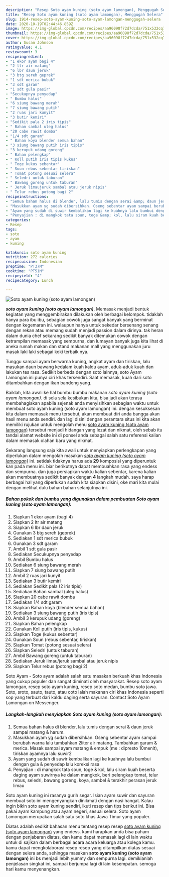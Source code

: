 ```yaml
---
description: "Resep Soto ayam kuning (soto ayam lamongan), Menggugah Selera"
title: "Resep Soto ayam kuning (soto ayam lamongan), Menggugah Selera"
slug: 1914-resep-soto-ayam-kuning-soto-ayam-lamongan-menggugah-selera
date: 2020-10-19T02:44:46.859Z
image: https://img-global.cpcdn.com/recipes/aa96098f72d7dcda/751x532cq70/soto-ayam-kuning-soto-ayam-lamongan-foto-resep-utama.jpg
thumbnail: https://img-global.cpcdn.com/recipes/aa96098f72d7dcda/751x532cq70/soto-ayam-kuning-soto-ayam-lamongan-foto-resep-utama.jpg
cover: https://img-global.cpcdn.com/recipes/aa96098f72d7dcda/751x532cq70/soto-ayam-kuning-soto-ayam-lamongan-foto-resep-utama.jpg
author: Susan Johnson
ratingvalue: 4.1
reviewcount: 3
recipeingredient:
- "1 ekor ayam bagi 4"
- "2 ltr air matang"
- "6 lbr daun jeruk"
- "3 btg sereh geprek"
- "1 sdt merica bubuk"
- "3 sdt garam"
- "1 sdt gula pasir"
- "Secukupnya penyedap"
- " Bumbu halus"
- "6 siung bawang merah"
- "7 siung bawang putih"
- "2 ruas jari kunyit"
- "3 butir kemiri"
- "Sedikit pala 2 iris tipis"
- " Bahan sambal uleg halus"
- "20 cabe rawit domba"
- "1/4 sdt garam"
- " Bahan koya blender semua bahan"
- "3 siung bawang putih iris tipis"
- "3 kerupuk udang goreng"
- " Bahan pelengkap"
- " Koll putih iris tipis kukus"
- " Toge kukus sebentar"
- " Soun rebus sebentar tiriskan"
- " Tomat potong sesuai selera"
- " Seledri untuk taburan"
- " Bawang goreng untuk taburan"
- " Jeruk limaujeruk sambal atau jeruk nipis"
- " Telur rebus potong bagi 2"
recipeinstructions:
- "Semua bahan halus di blender, lalu tumis dengan serai &amp; daun jeruk sampai matang &amp; harum."
- "Masukkan ayam yg sudah dibersihkan. Oseng sebentar ayam sampai berubah warna lalu tambahkan 2liter air matang. Tambahkan garam &amp; merica. Masak sampai ayam matang &amp; empuk (me : dipresto 10menit), tiriskan ayamnya lalu suwir2"
- "Ayam yang sudah di suwir kembalikan lagi ke kuahnya lalu bumbui dengan gula &amp; penyedap lalu koreksi rasa"
- "Penyajian : di mangkok tata soun, toge &amp; kol, lalu siram kuah beserta daging ayam suwirnya ke dalam mangkok, beri pelengkap tomat, telur rebus, seledri, bawang goreng, koya, sambel &amp; terakhir perasan jeruk limau"
categories:
- Resep
tags:
- soto
- ayam
- kuning

katakunci: soto ayam kuning 
nutrition: 272 calories
recipecuisine: Indonesian
preptime: "PT37M"
cooktime: "PT51M"
recipeyield: "4"
recipecategory: Lunch

---
```



![Soto ayam kuning (soto ayam lamongan)](https://img-global.cpcdn.com/recipes/aa96098f72d7dcda/751x532cq70/soto-ayam-kuning-soto-ayam-lamongan-foto-resep-utama.jpg)

<b><i>soto ayam kuning (soto ayam lamongan)</i></b>, Memasak menjadi bentuk kegiatan yang menggembirakan dilakukan oleh berbagai kelompok. tidaklah hanya para ibu ibu, sebagian cowok juga sangat banyak yang berminat dengan kegemaran ini. walaupun hanya untuk sekedar bersenang senang dengan rekan atau memang sudah menjadi passion dalam dirinya. tak heran dalam dunia chef sekarang sedikit banyak ditemukan cowok dengan ketrampilan memasak yang sempurna, dan lumayan banyak juga kita lihat di aneka rumah makan dan stand makanan mall yang menggunakan juru masak laki laki sebagai koki terbaik nya.

Tunggu sampai ayam berwarna kuning, angkat ayam dan tiriskan, lalu masukan daun bawang kedalam kuah kaldu ayam, aduk-aduk kuah dan lakukan tes rasa. Sedikit berbeda dengan soto lainnya, soto Ayam Lamongan ini punya ciri khas tersendiri. Saat memasak, kuah dari soto ditambahkan dengan ikan bandeng yang.

Baiklah, kita awali ke hal bumbu bumbu makanan <i>soto ayam kuning (soto ayam lamongan)</i>. di sela sela kesibukan kita, bisa jadi akan terasa membahagiakan apabila sejenak anda menyisihkan sebagian waktu untuk membuat soto ayam kuning (soto ayam lamongan) ini. dengan kesuksesan kita dalam memasak menu tersebut, akan membuat diri anda bangga akan hasil menu anda sendiri. dan lagi disini dengan perantara situs ini kita akan memiliki rujukan untuk mengolah menu <u>soto ayam kuning (soto ayam lamongan)</u> tersebut menjadi hidangan yang lezat dan nikmat, oleh sebab itu tandai alamat website ini di ponsel anda sebagai salah satu referensi kalian dalam memasak olahan baru yang nikmat.


Sekarang langsung saja kita awali untuk menyiapkan perlengkapan yang diperlukan dalam mengolah masakan <u><i>soto ayam kuning (soto ayam lamongan)</i></u> ini. setidak tidaknya harus ada <b>29</b> komposisi yang diperuntuk kan pada menu ini. biar berikutnya dapat membuahkan rasa yang endess dan sempurna. dan juga persiapkan waktu kalian sebentar, karena kalian akan membuatnya sedikit banyak dengan <b>4</b> langkah mudah. saya harap berbagai hal yang diperlukan sudah kita siapkan disini, oke mari kita mulai dengan melihat dulu bahan bahan selanjutnya ini.

<!--inarticleads1-->

##### Bahan pokok dan bumbu yang digunakan dalam pembuatan Soto ayam kuning (soto ayam lamongan):

1. Siapkan 1 ekor ayam (bagi 4)
1. Siapkan 2 ltr air matang
1. Siapkan 6 lbr daun jeruk
1. Gunakan 3 btg sereh (geprek)
1. Sediakan 1 sdt merica bubuk
1. Gunakan 3 sdt garam
1. Ambil 1 sdt gula pasir
1. Sediakan Secukupnya penyedap
1. Ambil  Bumbu halus
1. Sediakan 6 siung bawang merah
1. Siapkan 7 siung bawang putih
1. Ambil 2 ruas jari kunyit
1. Sediakan 3 butir kemiri
1. Sediakan Sedikit pala (2 iris tipis)
1. Sediakan  Bahan sambal (uleg halus)
1. Siapkan 20 cabe rawit domba
1. Sediakan 1/4 sdt garam
1. Siapkan  Bahan koya (blender semua bahan)
1. Sediakan 3 siung bawang putih (iris tipis)
1. Ambil 3 kerupuk udang (goreng)
1. Siapkan  Bahan pelengkap
1. Gunakan  Koll putih (iris tipis, kukus)
1. Siapkan  Toge (kukus sebentar)
1. Gunakan  Soun (rebus sebentar, tiriskan)
1. Siapkan  Tomat (potong sesuai selera)
1. Siapkan  Seledri (untuk taburan)
1. Ambil  Bawang goreng (untuk taburan)
1. Sediakan  Jeruk limau/jeruk sambal atau jeruk nipis
1. Siapkan  Telur rebus (potong bagi 2)


Soto Ayam - Soto ayam adalah salah satu masakan berkuah khas Indonesia yang cukup populer dan sangat diminati oleh masyarakat. Resep soto ayam lamongan, resep soto ayam kuning, resep soto medan, bumbu soto jawa. Soto, sroto, sauto, tauto, atau coto ialah makanan ciri khas Indonesia seperti sop yang terbuat dari kaldu daging serta sayuran. Contact Soto Ayam Lamongan on Messenger. 

<!--inarticleads2-->

##### Langkah-langkah menyiapkan Soto ayam kuning (soto ayam lamongan):

1. Semua bahan halus di blender, lalu tumis dengan serai &amp; daun jeruk sampai matang &amp; harum.
1. Masukkan ayam yg sudah dibersihkan. Oseng sebentar ayam sampai berubah warna lalu tambahkan 2liter air matang. Tambahkan garam &amp; merica. Masak sampai ayam matang &amp; empuk (me : dipresto 10menit), tiriskan ayamnya lalu suwir2
1. Ayam yang sudah di suwir kembalikan lagi ke kuahnya lalu bumbui dengan gula &amp; penyedap lalu koreksi rasa
1. Penyajian : di mangkok tata soun, toge &amp; kol, lalu siram kuah beserta daging ayam suwirnya ke dalam mangkok, beri pelengkap tomat, telur rebus, seledri, bawang goreng, koya, sambel &amp; terakhir perasan jeruk limau


Soto ayam kuning ini rasanya gurih segar. Isian ayam suwir dan sayuran membuat soto ini mengenyangkan dinikmati dengan nasi hangat. Kalau ingin bikin soto ayam kuning sendiri, ikuti resep dan tips berikut ini. Bisa pakai ayam kampung atau ayam negeri, sesuai selera. Soto ayam Lamongan merupakan salah satu soto khas Jawa Timur yang populer. 

Diatas adalah sedikit bahasan menu tentang resep resep <u>soto ayam kuning (soto ayam lamongan)</u> yang endess. kami harapkan anda bisa paham dengan penjabaran diatas, dan kamu dapat memasak lagi di lain waktu untuk di sajikan dalam berbagai acara acara keluarga atau kolega kamu. kamu dapat mengkolaborasi resep resep yang ditampilkan diatas sesuai dengan selera anda, sehingga masakan <b>soto ayam kuning (soto ayam lamongan)</b> ini bs menjadi lebih yummy dan sempurna lagi. demikianlah penjelasan singkat ini, sampai berjumpa lagi di lain kesempatan. semoga hari kamu menyenangkan.
